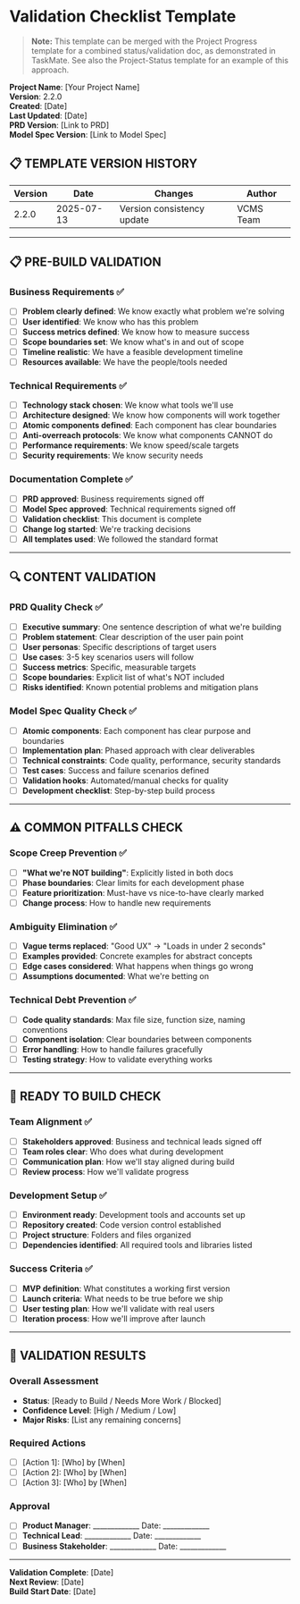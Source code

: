 # Validation Checklist Template

> **Note:** This template can be merged with the Project Progress template for a combined status/validation doc, as demonstrated in TaskMate. See also the Project-Status template for an example of this approach.

**Project Name**: [Your Project Name]  
**Version**: 2.2.0  
**Created**: [Date]  
**Last Updated**: [Date]  
**PRD Version**: [Link to PRD]  
**Model Spec Version**: [Link to Model Spec]

## 📋 **TEMPLATE VERSION HISTORY**
| Version | Date | Changes | Author |
|---------|------|---------|---------|
| 2.2.0 | 2025-07-13 | Version consistency update | VCMS Team |

---

## 📋 **PRE-BUILD VALIDATION**

### Business Requirements ✅
- [ ] **Problem clearly defined**: We know exactly what problem we're solving
- [ ] **User identified**: We know who has this problem
- [ ] **Success metrics defined**: We know how to measure success
- [ ] **Scope boundaries set**: We know what's in and out of scope
- [ ] **Timeline realistic**: We have a feasible development timeline
- [ ] **Resources available**: We have the people/tools needed

### Technical Requirements ✅
- [ ] **Technology stack chosen**: We know what tools we'll use
- [ ] **Architecture designed**: We know how components will work together
- [ ] **Atomic components defined**: Each component has clear boundaries
- [ ] **Anti-overreach protocols**: We know what components CANNOT do
- [ ] **Performance requirements**: We know speed/scale targets
- [ ] **Security requirements**: We know security needs

### Documentation Complete ✅
- [ ] **PRD approved**: Business requirements signed off
- [ ] **Model Spec approved**: Technical requirements signed off
- [ ] **Validation checklist**: This document is complete
- [ ] **Change log started**: We're tracking decisions
- [ ] **All templates used**: We followed the standard format

---

## 🔍 **CONTENT VALIDATION**

### PRD Quality Check ✅
- [ ] **Executive summary**: One sentence description of what we're building
- [ ] **Problem statement**: Clear description of the user pain point
- [ ] **User personas**: Specific descriptions of target users
- [ ] **Use cases**: 3-5 key scenarios users will follow
- [ ] **Success metrics**: Specific, measurable targets
- [ ] **Scope boundaries**: Explicit list of what's NOT included
- [ ] **Risks identified**: Known potential problems and mitigation plans

### Model Spec Quality Check ✅
- [ ] **Atomic components**: Each component has clear purpose and boundaries
- [ ] **Implementation plan**: Phased approach with clear deliverables
- [ ] **Technical constraints**: Code quality, performance, security standards
- [ ] **Test cases**: Success and failure scenarios defined
- [ ] **Validation hooks**: Automated/manual checks for quality
- [ ] **Development checklist**: Step-by-step build process

---

## ⚠️ **COMMON PITFALLS CHECK**

### Scope Creep Prevention ✅
- [ ] **"What we're NOT building"**: Explicitly listed in both docs
- [ ] **Phase boundaries**: Clear limits for each development phase
- [ ] **Feature prioritization**: Must-have vs nice-to-have clearly marked
- [ ] **Change process**: How to handle new requirements

### Ambiguity Elimination ✅
- [ ] **Vague terms replaced**: "Good UX" → "Loads in under 2 seconds"
- [ ] **Examples provided**: Concrete examples for abstract concepts
- [ ] **Edge cases considered**: What happens when things go wrong
- [ ] **Assumptions documented**: What we're betting on

### Technical Debt Prevention ✅
- [ ] **Code quality standards**: Max file size, function size, naming conventions
- [ ] **Component isolation**: Clear boundaries between components
- [ ] **Error handling**: How to handle failures gracefully
- [ ] **Testing strategy**: How to validate everything works

---

## 🚀 **READY TO BUILD CHECK**

### Team Alignment ✅
- [ ] **Stakeholders approved**: Business and technical leads signed off
- [ ] **Team roles clear**: Who does what during development
- [ ] **Communication plan**: How we'll stay aligned during build
- [ ] **Review process**: How we'll validate progress

### Development Setup ✅
- [ ] **Environment ready**: Development tools and accounts set up
- [ ] **Repository created**: Code version control established
- [ ] **Project structure**: Folders and files organized
- [ ] **Dependencies identified**: All required tools and libraries listed

### Success Criteria ✅
- [ ] **MVP definition**: What constitutes a working first version
- [ ] **Launch criteria**: What needs to be true before we ship
- [ ] **User testing plan**: How we'll validate with real users
- [ ] **Iteration process**: How we'll improve after launch

---

## 📝 **VALIDATION RESULTS**

### Overall Assessment
- **Status**: [Ready to Build / Needs More Work / Blocked]
- **Confidence Level**: [High / Medium / Low]
- **Major Risks**: [List any remaining concerns]

### Required Actions
- [ ] [Action 1]: [Who] by [When]
- [ ] [Action 2]: [Who] by [When]
- [ ] [Action 3]: [Who] by [When]

### Approval
- [ ] **Product Manager**: _____________ Date: _____________
- [ ] **Technical Lead**: _____________ Date: _____________
- [ ] **Business Stakeholder**: _____________ Date: _____________

---

**Validation Complete**: [Date]  
**Next Review**: [Date]  
**Build Start Date**: [Date] 